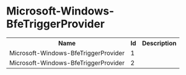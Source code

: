 # Microsoft-Windows-BfeTriggerProvider

<table>
<colgroup><col/><col/><col/></colgroup>
<tr><th>Name</th><th>Id</th><th>Description</th></tr>
<tr><td>Microsoft-Windows-BfeTriggerProvider</td><td>1</td><td></td></tr>
<tr><td>Microsoft-Windows-BfeTriggerProvider</td><td>2</td><td></td></tr>
</table>

